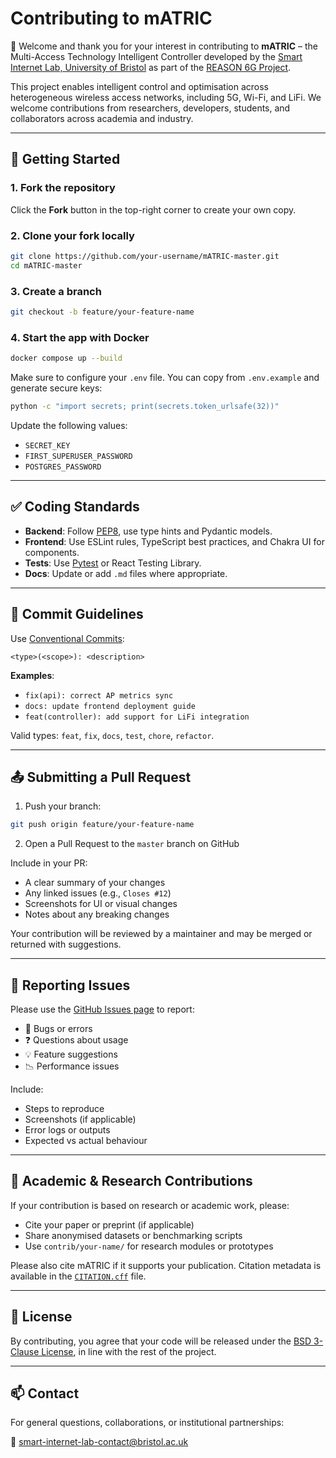  # Contributing to mATRIC

🎉 Welcome and thank you for your interest in contributing to **mATRIC** – the Multi-Access Technology Intelligent Controller developed by the [Smart Internet Lab, University of Bristol](https://www.bristol.ac.uk/smart) as part of the [REASON 6G Project](https://reason-open-networks.ac.uk/about/).

This project enables intelligent control and optimisation across heterogeneous wireless access networks, including 5G, Wi-Fi, and LiFi. We welcome contributions from researchers, developers, students, and collaborators across academia and industry.

---

## 🚀 Getting Started

### 1. Fork the repository

Click the **Fork** button in the top-right corner to create your own copy.

### 2. Clone your fork locally

```bash
git clone https://github.com/your-username/mATRIC-master.git
cd mATRIC-master
```

### 3. Create a branch

```bash
git checkout -b feature/your-feature-name
```

### 4. Start the app with Docker

```bash
docker compose up --build
```

Make sure to configure your `.env` file. You can copy from `.env.example` and generate secure keys:

```bash
python -c "import secrets; print(secrets.token_urlsafe(32))"
```

Update the following values:

- `SECRET_KEY`
- `FIRST_SUPERUSER_PASSWORD`
- `POSTGRES_PASSWORD`

---

## ✅ Coding Standards

- **Backend**: Follow [PEP8](https://peps.python.org/pep-0008/), use type hints and Pydantic models.
- **Frontend**: Use ESLint rules, TypeScript best practices, and Chakra UI for components.
- **Tests**: Use [Pytest](https://docs.pytest.org/) or React Testing Library.
- **Docs**: Update or add `.md` files where appropriate.

---

## 📂 Commit Guidelines

Use [Conventional Commits](https://www.conventionalcommits.org):

```
<type>(<scope>): <description>
```

**Examples**:
- `fix(api): correct AP metrics sync`
- `docs: update frontend deployment guide`
- `feat(controller): add support for LiFi integration`

Valid types: `feat`, `fix`, `docs`, `test`, `chore`, `refactor`.

---

## 📤 Submitting a Pull Request

1. Push your branch:

```bash
git push origin feature/your-feature-name
```

2. Open a Pull Request to the `master` branch on GitHub

Include in your PR:
- A clear summary of your changes
- Any linked issues (e.g., `Closes #12`)
- Screenshots for UI or visual changes
- Notes about any breaking changes

Your contribution will be reviewed by a maintainer and may be merged or returned with suggestions.

---

## 🐞 Reporting Issues

Please use the [GitHub Issues page](https://github.com/REASON-6G/mATRIC-master/issues) to report:

- 🐛 Bugs or errors
- ❓ Questions about usage
- 💡 Feature suggestions
- 📉 Performance issues

Include:
- Steps to reproduce
- Screenshots (if applicable)
- Error logs or outputs
- Expected vs actual behaviour

---

## 🧠 Academic & Research Contributions

If your contribution is based on research or academic work, please:

- Cite your paper or preprint (if applicable)
- Share anonymised datasets or benchmarking scripts
- Use `contrib/your-name/` for research modules or prototypes

Please also cite mATRIC if it supports your publication. Citation metadata is available in the [`CITATION.cff`](./CITATION.cff) file.

---

## 📜 License

By contributing, you agree that your code will be released under the [BSD 3-Clause License](./LICENSE), in line with the rest of the project.

---

## 📫 Contact

For general questions, collaborations, or institutional partnerships:

📧 [smart-internet-lab-contact@bristol.ac.uk](mailto:smart-internet-lab-contact@bristol.ac.uk)
